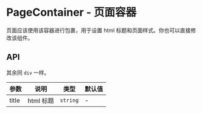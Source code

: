 # PageContainer - 页面容器

页面应该使用该容器进行包裹，用于设置 html 标题和页面样式。你也可以直接修改该组件。

## API

其余同 `div` 一样。

| 参数  | 说明      | 类型     | 默认值 |
| ----- | --------- | -------- | ------ |
| title | html 标题 | `string` | -      |
